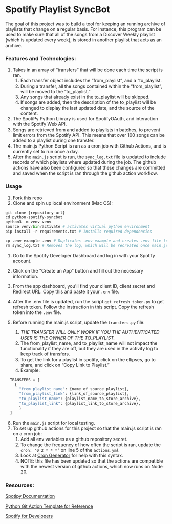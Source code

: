 # Spotify Playlist SyncBot

The goal of this project was to build a tool for keeping an running archive of playlists that change on a regular basis. For instance, this program can be used to make sure that all of the songs from a Discover Weekly playlist (which is updated every week), is stored in another playlist that acts as an archive.

### Features and Technologies:

1. Takes in an array of “transfers” that will be done each time the script is ran.
   1. Each transfer object includes the “from_playlist”, and a “to_playlist.
   2. During a transfer, all the songs contained within the “from_playlist”, will be moved to the “to_playlist.”
   3. Any songs that already exist in the to_playlist will be skipped.
   4. If songs are added, then the description of the to_playlist will be changed to display the last updated date, and the source of the content.
2. The SpotiPy Python Library is used for SpotifyOAuth, and interaction with the Spotify Web API.
3. Songs are retrieved from and added to playlists in batches, to prevent limit errors from the Spotify API. This means that over 100 songs can be added to a playlist during one transfer.
4. The main.js Python Script is ran as a cron job with Github Actions, and is currently set to run once a day.
5. After the `main.js` script is run, the `sync_log.txt` file is updated to include records of which playlists where updated during the job. The github actions have also been configured so that these changes are committed and saved when the script is ran through the github action workflow.

### Usage

1. Fork this repo
2. Clone and spin up local environment (Mac OS):

```python
git clone {repository-url}
cd python-spotify-syncbot
python3 -m venv venv
source venv/bin/activate # activates virtual python environment
pip install -r requirements.txt # Installs required dependencies

cp .env-example .env # Duplicates .env-example and creates .env file to add your own variables
rm sync_log.txt # Removes the log, which will be recreated once main.js is ran successfully.
```

1. Go to the Spotify Developer Dashboard and log in with your Spotify account.
2. Click on the "Create an App" button and fill out the necessary information.
3. From the app dashboard, you'll find your client ID, client secret and Redirect URL. Copy this and paste it your `.env` file.
4. After the .env file is updated, run the script `get_refresh_token.py` to get refresh token. Follow the instruction in this script. Copy the refresh token into the `.env` file.
5. Before running the main.js script, update the `transfers.py` file:

   1. _THE TRANSFER WILL ONLY WORK IF YOU THE AUTHENTICATED USER IS THE OWNER OF THE TO_PLAYLIST._
   2. The from_playlist_name, and to_playlist_name will not impact the functionality if they are off, but they are used in the activity log to keep track of transfers.
   3. To get the link for a playlist in spotify, click on the ellipses, go to share, and click on “Copy Link to Playlist.”
   4. Example:

```python
  TRANSFERS = [
    {
      "from_playlist_name": {name_of_source_playlist},
      "from_playlist_link": {link_of_source_playlist},
      "to_playlist_name": {playlist_name_to_store_archive},
      "to_playlist_link": {playlist_link_to_store_archive},
 	  }
  ]
```

6. Run the `main.js` script for local testing.
7. To set up github actions for this project so that the main.js script is ran on a cron job:
   1. Add all env variables as a github repository secret.
   2. To change the frequency of how often the script is ran, update the `cron: '0 2 * * *’` on line 5 of the `actions.yml`
   3. Look at [Cron Generator](https://crontab.guru/) for help with this syntax.
   4. NOTE: this file has been updated so that the actions are compatible with the newest version of github actions, which now runs on Node 20.

### Resources:

[Spotipy Documentation](https://github.com/spotipy-dev/spotipy/tree/master)

[Python Git Action Template for Reference](https://github.com/patrickloeber/python-github-action-template)

[Spotify for Developers](https://developer.spotify.com/)
